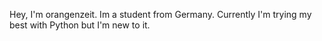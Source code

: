 Hey, I'm orangenzeit. 
Im a student from Germany.
Currently I'm trying my best with Python but I'm new to it.
